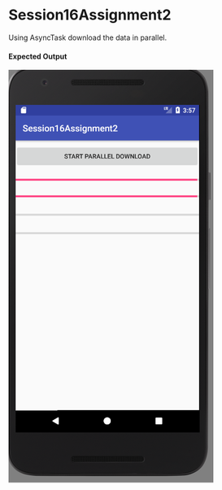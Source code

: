 # Session16Assignment2
Using AsyncTask download the data in parallel.

<h4> Expected Output </h4>

![](https://github.com/sivaramgollapudi/Session16Assignment2/blob/master/Session16Assignment2_Output.png)
